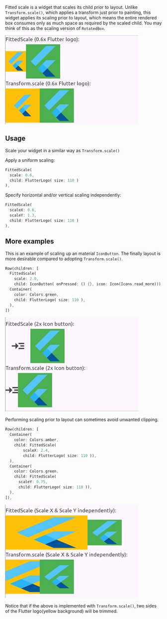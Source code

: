 Fitted scale is a widget that scales its child prior to layout. Unlike `Transform.scale()`, which applies a transform just prior to painting, this widget applies its scaling prior to layout, which means the entire rendered box consumes only as much space as required by the scaled child. You may think of this as the scaling version of `RotatedBox`.

![simple demo](https://github.com/wahahachan/fitted_scale/blob/master/example/img/scale1.png?raw=true)

## Usage

Scale your widget in a similar way as `Transform.scale()`

Apply a uniform scaling:

```dart
FittedScale(
  scale: 0.6,
  child: FlutterLogo( size: 110 )
),
```

Specify horizontal and/or vertical scaling independently:

```dart
FittedScale(
  scaleX: 0.6,
  scaleY: 1.3,
  child: FlutterLogo( size: 110 )
),
```

## More examples

This is an example of scaling up an material `IconButton`. The finally layout is more desirable compared to adopting `Transform.scale()`.

```dart
Row(children: [
  FittedScale(
    scale: 2.0,
    child: IconButton( onPressed: () {}, icon: Icon(Icons.read_more))),
  Container(
    color: Colors.green,
    child: FlutterLogo( size: 110 ),
  ),
])
```

![simple demo](https://github.com/wahahachan/fitted_scale/blob/master/example/img/scale2.png?raw=true)

Performing scaling prior to layout can sometimes avoid unwanted clipping.

```dart
Row(children: [
  Container(
    color: Colors.amber,
    child: FittedScale(
        scaleX: 2.4,
        child: FlutterLogo( size: 110 )),
  ),
  Container(
    color: Colors.green,
    child: FittedScale(
      scaleY: 0.75,
      child: FlutterLogo( size: 110 )),
  ),
]),
```

![simple demo](https://github.com/wahahachan/fitted_scale/blob/master/example/img/scale3.png?raw=true)

Notice that if the above is implemented with `Transform.scale()`, two sides of the Flutter logo(yellow background) will be trimmed.
